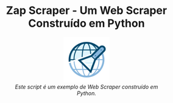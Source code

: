 <h1 align="center">Zap Scraper - Um Web Scraper Construído em Python</h1>
<p align="center">
  <img src="logo2.png" alt="Zap-Scraper-logo" width="120px" height="120px"/>
  <br>
  <i>Este script é um exemplo de Web Scraper construído em
    <br>Python.</i>
  <br>
</p>

